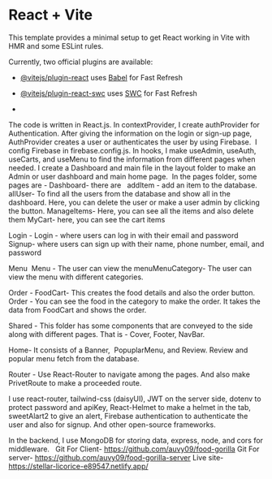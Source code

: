# React + Vite

This template provides a minimal setup to get React working in Vite with HMR and some ESLint rules.

Currently, two official plugins are available:

- [@vitejs/plugin-react](https://github.com/vitejs/vite-plugin-react/blob/main/packages/plugin-react/README.md) uses [Babel](https://babeljs.io/) for Fast Refresh
- [@vitejs/plugin-react-swc](https://github.com/vitejs/vite-plugin-react-swc) uses [SWC](https://swc.rs/) for Fast Refresh

-
 The code is written in React.js. In contextProvider, I create authProvider for Authentication. After giving the information on the login or sign-up page, AuthProvider creates a user or authenticates the user by using Firebase. 
I config Firebase in firebase.config.js.
In hooks, I make useAdmin, useAuth, useCarts, and useMenu to find the information from different pages when needed.
I create a Dashboard and main file in the layout folder to make an Admin or user dashboard and main home page. 
In the pages folder, some pages are -
Dashboard- there are
  addItem - add an item to the database.
  allUser- To find all the users from the database and show all in the dashboard. Here, you can delete the user or make a user admin by clicking the button.
  ManageItems- Here, you can see all the items and also delete them
  MyCart- here, you can see the cart items

  
Login - Login - where users can log in with their email and password
Signup- where users can sign up with their name, phone number, email, and password


Menu 
Menu - The user can view the menuMenuCategory-
The user can view the menu with different categories.

Order -
FoodCart- This creates the food details and also the order button.
Order - You can see the food in the category to make the order. It takes the data from FoodCart and shows the order.

Shared - This folder has some components that are conveyed to the side along with different pages. That is - Cover, Footer, NavBar.

Home- It consists of a Banner,  PopuplarMenu, and Review. Review and popular menu fetch from the database.

Router - Use React-Router to navigate among the pages. And also make PrivetRoute to make a proceeded route. 

I use react-router, tailwind-css (daisyUI), JWT on the server side, dotenv to protect password and apiKey, React-Helmet to make a helmet in the tab, sweetAlart2 to give an alert, Firebase authentication to authenticate the user and also for signup. And other open-source frameworks. 

In the backend, I use MongoDB for storing data, express, node, and cors for middleware.  
Git For Client- https://github.com/auvy09/food-gorilla
Git For server- https://github.com/auvy09/food-gorilla-server
Live site- https://stellar-licorice-e89547.netlify.app/

